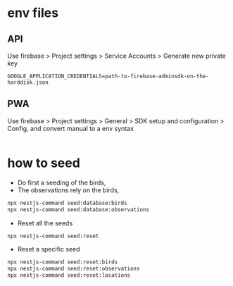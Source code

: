 # env files
## API
Use firebase > Project settings > Service Accounts > Generate new private key
```env
GOOGLE_APPLICATION_CREDENTIALS=path-to-firebase-adminsdk-on-the-harddisk.json
```
## PWA
Use firebase > Project settings > General > SDK setup and configuration > Config, and convert manual to a env syntax
```env
```
# how to seed 
- Do first a seeding of the birds, 
- The observations rely on the birds,
```bash
npx nestjs-command seed:database:birds
npx nestjs-command seed:database:observations
```
- Reset all the seeds
```bash
npx nestjs-command seed:reset
```

- Reset a specific seed
```bash
npx nestjs-command seed:reset:birds
npx nestjs-command seed:reset:observations
npx nestjs-command seed:reset:locations
```
